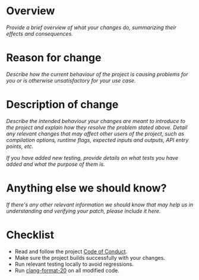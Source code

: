 # Overview

*Provide a brief overview of what your changes do, summarizing their effects
and consequences.*

# Reason for change

*Describe how the current behaviour of the project is causing problems for you
or is otherwise unsatisfactory for your use case.*

# Description of change

*Describe the intended behaviour your changes are meant to introduce to the
project and explain how they resolve the problem stated above. Detail any
relevant changes that may affect other users of the project, such as
compilation options, runtime flags, expected inputs and outputs, API entry
points, etc.*

*If you have added new testing, provide details on what tests you have added
and what the purpose of them is.*

# Anything else we should know?

*If there's any other relevant information we should know that may help us in
understanding and verifying your patch, please include it here.*

# Checklist

* Read and follow the project [Code of Conduct](https://github.com/uxlfoundation/oneapi-construction-kit/blob/main/CODE_OF_CONDUCT.md).
* Make sure the project builds successfully with your changes.
* Run relevant testing locally to avoid regressions.
* Run [clang-format-20](https://clang.llvm.org/docs/ClangFormat.html) on all modified code.
